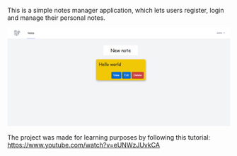 This is a simple notes manager application, which lets users register, login and manage their personal notes.

![image alt](https://github.com/JunoPaakkanen/laravel-practice/blob/main/NotesApp/NotesApp.png?raw=true)

The project was made for learning purposes by following this tutorial: https://www.youtube.com/watch?v=eUNWzJUvkCA
